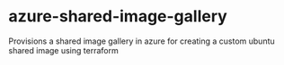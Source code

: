 # azure-shared-image-gallery
Provisions a shared image gallery in azure for creating a custom ubuntu shared image using terraform
